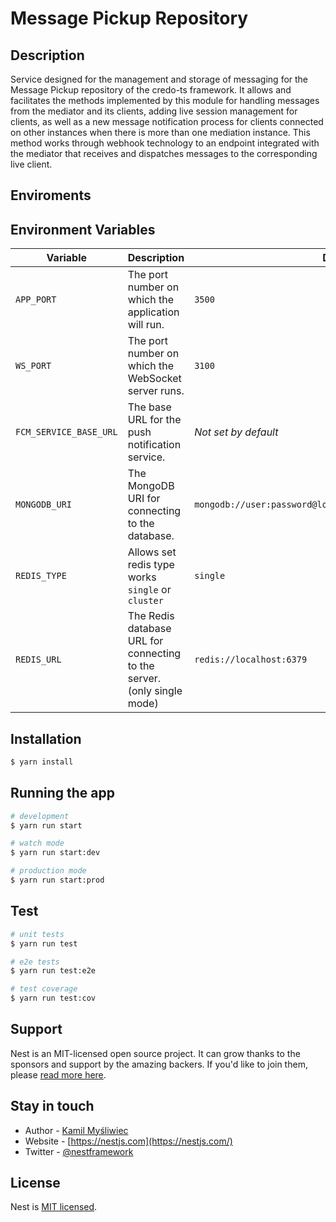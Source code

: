 # Message Pickup Repository

## Description

Service designed for the management and storage of messaging for the Message Pickup repository of the credo-ts framework. It allows and facilitates the methods implemented by this module for handling messages from the mediator and its clients, adding live session management for clients, as well as a new message notification process for clients connected on other instances when there is more than one mediation instance. This method works through webhook technology to an endpoint integrated with the mediator that receives and dispatches messages to the corresponding live client.

## Enviroments

## Environment Variables

| Variable               | Description                                                            | Default Value                                                     |
| ---------------------- | ---------------------------------------------------------------------- | ----------------------------------------------------------------- |
| `APP_PORT`             | The port number on which the application will run.                     | `3500`                                                            |
| `WS_PORT`              | The port number on which the WebSocket server runs.                    | `3100`                                                            |
| `FCM_SERVICE_BASE_URL` | The base URL for the push notification service.                        | _Not set by default_                                              |
| `MONGODB_URI`          | The MongoDB URI for connecting to the database.                        | `mongodb://user:password@localhost:27017/MessagePickupRepository` |
| `REDIS_TYPE`           | Allows set redis type works `single` or `cluster`                      | `single`                                                          |
| `REDIS_URL`            | The Redis database URL for connecting to the server.(only single mode) | `redis://localhost:6379`                                          |

## Installation

```bash
$ yarn install
```

## Running the app

```bash
# development
$ yarn run start

# watch mode
$ yarn run start:dev

# production mode
$ yarn run start:prod
```

## Test

```bash
# unit tests
$ yarn run test

# e2e tests
$ yarn run test:e2e

# test coverage
$ yarn run test:cov
```

## Support

Nest is an MIT-licensed open source project. It can grow thanks to the sponsors and support by the amazing backers. If you'd like to join them, please [read more here](https://docs.nestjs.com/support).

## Stay in touch

- Author - [Kamil Myśliwiec](https://kamilmysliwiec.com)
- Website - [https://nestjs.com](https://nestjs.com/)
- Twitter - [@nestframework](https://twitter.com/nestframework)

## License

Nest is [MIT licensed](LICENSE).
